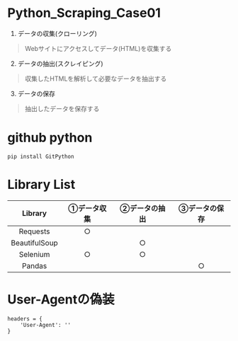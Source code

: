 # Python_Scraping_Case01

1. データの収集(クローリング)
> Webサイトにアクセスしてデータ(HTML)を収集する
2. データの抽出(スクレイピング)
> 収集したHTMLを解析して必要なデータを抽出する
3. データの保存
> 抽出したデータを保存する

# github python
```
pip install GitPython
```

# Library List
|  Library  | ①データ収集 |  ②データの抽出   |  ③データの保存   |
|:---:|:---:|:---:|:---:|
|  Requests   |  ○  |     |     |
|  BeautifulSoup   |     |   ○  |     |
|  Selenium   |  ○  |  ○   |     |
|  Pandas   |     |     |   ○  |

# User-Agentの偽装
```
headers = {
    'User-Agent': ''
}
```